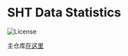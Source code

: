 # SHT Data Statistics

![License](https://img.shields.io/badge/License-MIT-dark_green)

主仓库[在这里](https://github.com/Zhoucheng133/SHT-API)